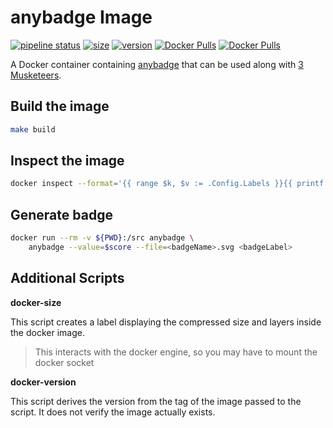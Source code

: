 # anybadge Image

[![pipeline status](https://gitlab.com/fixl/docker-anybadge/badges/master/pipeline.svg)](https://gitlab.com/fixl/docker-anybadge/-/commits/master)
[![size](https://gitlab.com/fixl/docker-anybadge/-/jobs/artifacts/master/raw/size.svg?job=publish)](https://gitlab.com/fixl/docker-anybadge/-/commits/master)
[![version](https://gitlab.com/fixl/docker-anybadge/-/jobs/artifacts/master/raw/version.svg?job=publish)](https://gitlab.com/fixl/docker-anybadge/-/commits/master)
[![Docker Pulls](https://img.shields.io/docker/pulls/fixl/anybadge)](https://hub.docker.com/r/fixl/anybadge)
[![Docker Pulls](https://img.shields.io/docker/stars/fixl/anybadge)](https://hub.docker.com/r/fixl/anybadge)

A Docker container containing [anybadge](https://github.com/jongracecox/anybadge) that can be used
along with [3 Musketeers](https://3musketeers.io/).


## Build the image

```bash
make build
```

## Inspect the image

```bash
docker inspect --format='{{ range $k, $v := .Config.Labels }}{{ printf "%s=%s\n" $k $v}}{{ end }}' anybadge:latest
```

## Generate badge

```bash
docker run --rm -v ${PWD}:/src anybadge \
    anybadge --value=$score --file=<badgeName>.svg <badgeLabel>
```

## Additional Scripts

**docker-size**

This script creates a label displaying the compressed size and layers inside the docker image.

> This interacts with the docker engine, so you may have to mount the docker socket

**docker-version**

This script derives the version from the tag of the image passed to the script. It does not verify
the image actually exists.

